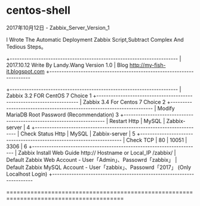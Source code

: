 # centos-shell

2017年10月12日 - Zabbix_Server_Version_1

I Wrote The Automatic Deployment Zabbix Script,Subtract Complex And Tedious Steps。

+----------------------------------------------------------------------
| 2017.10.12 Write By Landy.Wang Version 1.0
| Blog http://my-fish-it.blogspot.com
+----------------------------------------------------------------------

+----------------------------------------------------------------------
| Zabbix 3.2 FOR CentOS 7 Choice                  1
+----------------------------------------------------------------------
| Zabbix 3.4 For Centos 7 Choice                  2
+----------------------------------------------------------------------
| Modify MariaDB Root Password (Recommendation)   3
+----------------------------------------------------------------------
| Restart Http | MySQL | Zabbix-server |          4
+----------------------------------------------------------------------
| Check Status Http | MySQL | Zabbix-server |     5
+----------------------------------------------------------------------
| Check TCP | 80 | 10051 | 3306 |                 6
+----------------------------------------------------------------------
| Zabbix Install Web Guide http:// Hostname or Local_IP /zabbix/
| Default Zabbix Web Account - User「Admin」、Passowrd「zabbix」
| Default Zabbix MySQL Account - User「zabbix」、Passowrd「2017」 (Only Localhost Login)
+----------------------------------------------------------------------

========================================================================================
